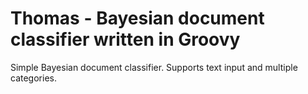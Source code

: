 # Thomas - Bayesian document classifier written in Groovy

Simple Bayesian document classifier. Supports text input and multiple categories.
